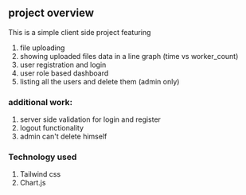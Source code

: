 ## project overview
This is a simple client side project featuring
1. file uploading
2. showing uploaded files data in a line graph (time vs worker_count)
3. user registration and login
4. user role based dashboard
4. listing all the users and delete them (admin only)

### additional work:
1. server side validation for login and register
2. logout functionality
3. admin can't delete himself

### Technology used
1. Tailwind css
2. Chart.js